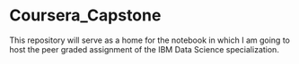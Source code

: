 # Coursera_Capstone
This repository will serve as a home for the notebook in which I am going to host the peer graded assignment of the IBM Data Science specialization. 
